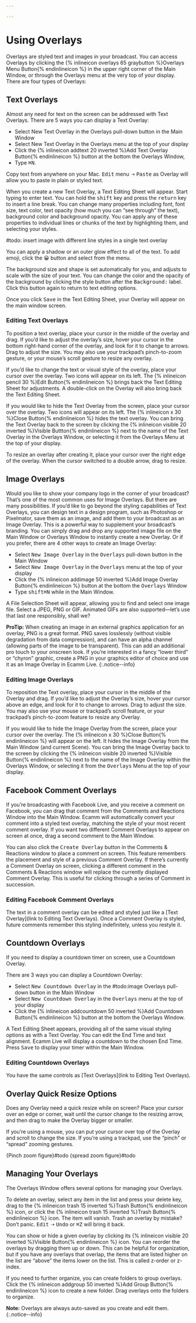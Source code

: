 ```yaml
---

---
```

# Using Overlays

Overlays are styled text and images in your broadcast. You can access Overlays by clicking the {% inlineicon overlays 65 graybutton %}Overlays Menu Button{% endinlineicon %} in the upper right corner of the Main Window, or through the Overlays menu at the very top of your display. There are four types of Overlays:

## Text Overlays

Almost any need for text on the screen can be addressed with Text Overlays. There are 5 ways you can display a Text Overlay:

* Select New Text Overlay in the Overlays pull-down button in the Main Window
* Select New Text Overlay in the Overlays menu at the top of your display
* Click the {% inlineicon addtext 20 inverted %}Add Text Overlay Button{% endinlineicon %} button at the bottom the Overlays Window,
* Type <kbd>⌘</kbd><kbd>N</kbd>.

Copy text from anywhere on your Mac. <samp>Edit</samp> menu ➝ <samp>Paste</samp> as Overlay will allow you to paste in plain or styled text.

When you create a new Text Overlay, a Text Editing Sheet will appear. Start typing to enter text. You can hold the <kbd>shift</kbd> key and press the <kbd>return</kbd> key to insert a line break. You can change many properties  including font, font size, text color, text opacity (how much you can “see through” the text), background color and background opacity. You can apply any of these properties to individual lines or chunks of the text by highlighting them, and selecting your styles.
 
\#todo: insert image with different line styles in a single text overlay

You can apply a shadow or an outer glow effect to all of the text. To add emoji, click the 😀 button and select from the menu.

The background size and shape is set automatically for you, and adjusts to scale with the size of your text. You can change the color and the opacity of the background by clicking the style button after the <samp>Background:</samp> label. Click this button again to return to text editing options.

Once you click <samp>Save</samp> in the Text Editing Sheet, your Overlay will appear on the main window screen.

### Editing Text Overlays

To position a text overlay, place your cursor in the middle of the overlay and drag. If you’d like to adjust the overlay’s size, hover your cursor in the bottom right-hand corner of the overlay, and look for it to change to arrows. Drag to adjust the size. You may also use your trackpad’s pinch-to-zoom gesture, or your mouse’s scroll gesture to resize any overlay.

If you’d like to change the text or visual style of the overlay, place your cursor over the overlay. Two icons will appear on its left. The {% inlineicon pencil 30 %}Edit Button{% endinlineicon %} brings back the Text Editing Sheet for adjustments. A double-click on the Overlay will also bring back the Text Editing Sheet.

If you would like to hide the Text Overlay from the screen, place your cursor over the overlay. Two icons will appear on its left. The {% inlineicon x 30 %}Close Button{% endinlineicon %} hides the text overlay.  You can bring the Text Overlay back to the screen by clicking the {% inlineicon visible 20 inverted %}Visible Buttton{% endinlineicon %} next to the name of the Text Overlay in the Overlays Window, or selecting it from the Overlays Menu at the top of your display.

To resize an overlay after creating it, place your cursor over the right edge of the overlay. When the cursor switched to a double arrow, drag to resize. 

## Image Overlays

Would you like to show your company logo in the corner of your broadcast? That’s one of the most common uses for Image Overlays. But there are many possibilities. If you’d like to go beyond the styling capabilities of Text Overlays, you can design text in a design program, such as Photoshop or Pixelmator, save them as an image, and add them to your broadcast as an Image Overlay. This is a powerful way to supplement your broadcast’s branding. You can simply drag and drop any supported image file on the Main Window or Overlays Window to instantly create a new Overlay. Or if you prefer, there are 4 other ways to create an Image Overlay:

* Select <samp>New Image Overlay</samp> in the <samp>Overlays</samp> pull-down button in the Main Window
* Select <samp>New Image Overlay</samp> in the <samp>Overlays</samp> menu at the top of your display
* Click the {% inlineicon addimage 50 inverted %}Add Image Overlay Button{% endinlineicon %} button at the bottom the <samp>Overlays</samp> Window
* Type <kbd>shift</kbd><kbd>⌘</kbd><kbd>N</kbd> while in the Main Window.

A File Selection Sheet will appear, allowing you to find and select one image file. Select a JPEG, PNG or GIF. Animated GIFs are also supported—let’s use that last one responsibly, shall we? 

**ProTip:** When creating an image in an external graphics application for an overlay, PNG is a great format. PNG saves losslessly (without visible degradation from data compression), and can have an alpha channel (allowing parts of the image to be transparent). This can add an additional pro touch to your onscreen look. If you’re interested in a fancy “lower third” or “chyron” graphic, create a PNG in your graphics editor of choice and use it as an Image Overlay in Ecamm Live.
{:.notice--info}

### Editing Image Overlays

To reposition the Text overlay, place your cursor in the middle of the Overlay and drag. If you’d like to adjust the Overlay’s size, hover your cursor above an edge, and look for it to change to arrows. Drag to adjust the size. You may also use your mouse or trackpad’s scroll feature, or your trackpad’s pinch-to-zoom feature to resize any Overlay.

If you would like to hide the Image Overlay from the screen, place your cursor over the overlay. The {% inlineicon x 30 %}Close Button{% endinlineicon %} will appear on the left. It hides the Image Overlay from the Main Window (and current Scene). You can bring the Image Overlay back to the screen by clicking the {% inlineicon visible 20 inverted %}Visible Button{% endinlineicon %} next to the name of the Image Overlay within the Overlays Window, or selecting it from the <samp>Overlays</samp> Menu at the top of your display.

## Facebook Comment Overlays

If you’re broadcasting with Facebook Live, and you receive a comment on Facebook, you can drag that comment from the Comments and Reactions Window into the Main Window. Ecamm will automatically convert your comment into a styled text overlay, matching the style of your most recent comment overlay. If you want two different Comment Overlays to appear on screen at once, drag a second comment to the Main Window.

You can also click the <samp>Create Overlay</samp> button in the Comments & Reactions window to place a comment on screen. This feature remembers the placement and style of a previous Comment Overlay. If there’s currently a Comment Overlay on screen, clicking a different comment in the Comments & Reactions window will replace the currently displayed Comment Overlay. This is useful for clicking through a series of Comment in succession.

### Editing Facebook Comment Overlays

The text in a comment overlay can be edited and styled just like a [Text Overlay](link to Editing Text Overlays). Once a Comment Overlay is styled, future comments remember this styling indefinitely, unless you restyle it.

## Countdown Overlays

If you need to display a countdown timer on screen, use a Countdown Overlay. 

There are 3 ways you can display a Countdown Overlay:

* Select <samp>New Countdown Overlay</samp> in the #todo:image Overlays pull-down button in the Main Window
* Select <samp>New Countdown Overlay</samp> in the <samp>Overlays</samp> menu at the top of your display
* Click the {% inlineicon addcountdown 50 inverted %}Add Countdown Button{% endinlineicon %} button at the bottom the Overlays Window.

A Text Editing Sheet appears, providing all of the same visual styling options as with a Text Overlay. You can edit the End Time and text alignment. Ecamm Live will display a countdown to the chosen End Time. Press <samp>Save</samp> to display your timer within the Main Window.

### Editing Countdown Overlays

You have the same controls as [Text Overlays](link to Editing Text Overlays).

## Overlay Quick Resize Options

Does any Overlay need a quick resize while on screen? Place your cursor over an edge or corner, wait until the cursor change to the resizing arrow, and then drag to make the Overlay bigger or smaller. 

If you’re using a mouse, you can put your cursor over top of the Overlay and scroll to change the size. If you’re using a trackpad, use the “pinch” or “spread” zooming gestures.

{Pinch zoom figure}\#todo
{spread zoom figure}\#todo

## Managing Your Overlays

The Overlays Window offers several options for managing your Overlays. 

To delete an overlay, select any item in the list and press your delete key, drag to the {% inlineicon trash 15 inverted %}Trash Button{% endinlineicon %} icon, or click the {% inlineicon trash 15 inverted %}Trash Button{% endinlineicon %} icon. The item will vanish. Trash an overlay by mistake? Don’t panic. <samp>Edit</samp> ➝ <samp>Undo</samp> or <kbd>⌘</kbd><kbd>Z</kbd> will bring it back. 

You can show or hide a given overlay by clicking its {% inlineicon visible 20 inverted %}Visible Button{% endinlineicon %} icon. You can reorder the overlays by dragging them up or down. This can be helpful for organization, but if you have any overlays that overlap, the items that are listed higher on the list are “above” the items lower on the list. This is called z-order or z-index.

If you need to further organize, you can create folders to group overlays. Click the {% inlineicon addgroup 50 inverted %}Add Group Button{% endinlineicon %} icon to create a new folder. Drag overlays onto the folders to organize.

**Note:** Overlays are always auto-saved as you create and edit them.
{:.notice--info}
